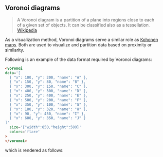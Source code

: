 ## Voronoi diagrams

> A Voronoi diagram is a partition of a plane into regions close to each of a given set of objects. It can be classified also as a tessellation.
> [Wikipedia](https://en.wikipedia.org/wiki/Voronoi_diagram)

As a visualization method, Voronoi diagrams serve a similar role as
[Kohonen maps](https://en.wikipedia.org/wiki/Self-organizing_map).
Both are used to visualize and partition data based on proximity
or similarity.

Following is an example of the data format required by Voronoi
diagrams:

```html
<voronoi
data='[
  { "x": 100, "y": 200, "name": "A" },
  { "x": 150, "y": 80, "name": "B" },
  { "x": 300, "y": 150, "name": "C" },
  { "x": 400, "y": 300, "name": "D" },
  { "x": 250, "y": 400, "name": "E" },
  { "x": 500, "y": 200, "name": "F" },
  { "x": 350, "y": 100, "name": "G" },
  { "x": 180, "y": 320, "name": "H" },
  { "x": 90, "y": 450, "name": "I" },
  { "x": 600, "y": 350, "name": "J" }
]'
  size='{"width":850,"height":500}'
  colors='flare'
>
</voronoi>
```

which is rendered as follows:

<span class="chart-container" id="voronoi_0"></span>

<script>
 setTimeout(() => {
  Promise.resolve().then(() => {
    Doodl.voronoi('#voronoi_0',[
  { "x": 100, "y": 200, "name": "A" },
  { "x": 150, "y": 80, "name": "B" },
  { "x": 300, "y": 150, "name": "C" },
  { "x": 400, "y": 300, "name": "D" },
  { "x": 250, "y": 400, "name": "E" },
  { "x": 500, "y": 200, "name": "F" },
  { "x": 350, "y": 100, "name": "G" },
  { "x": 180, "y": 320, "name": "H" },
  { "x": 90, "y": 450, "name": "I" },
  { "x": 600, "y": 350, "name": "J" }
],{"width":850,"height":500},{},['#EA9972', '#E88265', '#E36C5D', '#DA555C', '#CB4563', '#B73D6A', '#A1376F', '#8B3170', '#752C6E', '#5F2868']);
          }
)
}, 1000);

</script>
